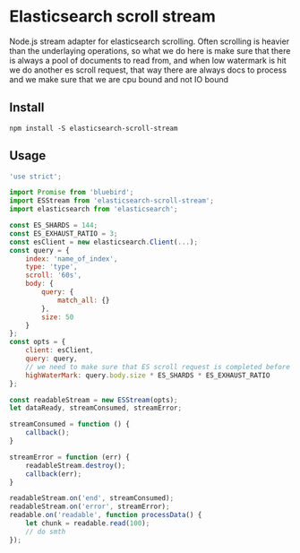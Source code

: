 # Elasticsearch scroll stream

Node.js stream adapter for elasticsearch scrolling. Often scrolling is heavier
than the underlaying operations, so what we do here is make sure that there is always
a pool of documents to read from, and when low watermark is hit we do another es
scroll request, that way there are always docs to process and we make sure that we
are cpu bound and not IO bound

## Install

`npm install -S elasticsearch-scroll-stream`

## Usage

```js
'use strict';

import Promise from 'bluebird';
import ESStream from 'elasticsearch-scroll-stream';
import elasticsearch from 'elasticsearch';

const ES_SHARDS = 144;
const ES_EXHAUST_RATIO = 3;
const esClient = new elasticsearch.Client(...);
const query = {
    index: 'name_of_index',
    type: 'type',
    scroll: '60s',
    body: {
        query: {
            match_all: {}
        },
        size: 50
    }
};
const opts = {
    client: esClient,
    query: query,
    // we need to make sure that ES scroll request is completed before we exhaust buffers
    highWaterMark: query.body.size * ES_SHARDS * ES_EXHAUST_RATIO
};

const readableStream = new ESStream(opts);
let dataReady, streamConsumed, streamError;

streamConsumed = function () {
    callback();
}

streamError = function (err) {
    readableStream.destroy();
    callback(err);
}

readableStream.on('end', streamConsumed);
readableStream.on('error', streamError);
readable.on('readable', function processData() {
    let chunk = readable.read(100);
    // do smth
});

```